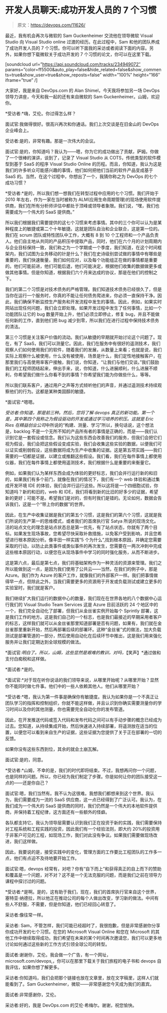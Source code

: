 # 开发人员聊天:成功开发人员的 7 个习惯

> 原文：<https://devops.com/11626/>

最近，我有机会再次与微软的 Sam Guckenheimer 交流他在领导微软 Visual Studio 向 Visual Studio online 过渡的经历。在此过程中，Sam 和他的团队养成了成功开发人员的 7 个习惯。你可以听下面我的采访或者阅读下面的内容。另外，如果你想下载微软关于成功开发的 7 个习惯的论文，你可以在这里下载。

[soundcloud url=”https://api.soundcloud.com/tracks/234949072″ params=”color=ff5500&auto_play=false&hide_related=false&show_comments=true&show_user=true&show_reposts=false” width=”100%” height=”166″ iframe=”true” /]

大家好，我是来自 DevOps.com 的 Alan Shimel，今天我将参加另一场 DevOps 领导力讲座，今天和我一起的还有来自微软的 Sam Guckenheimer。山姆，欢迎你。

*受访者:*嗨，艾伦。你过得怎么样？

面试官:我做得很好。很高兴再次和你通话。我们上次交谈是在旧金山的 DevOps 企业峰会上。

受访者:是的，非常有趣。那是一次伟大的会议。

面试官:是的，你知道吗？我认为——嗯，你为它的成功做出了贡献，萨姆。你做了一个很棒的演讲，谈到了，记录了 Visual Studio 从 COTS，传统类型的软件模型到基于 SaaS 的程序 Visual Studio Online 的历程。而且，你知道，我认为这是我们的许多听众可能感兴趣的事情，他们如何把他们当前的软件产品变成基于 SaaS 的。当然，在这个过程中，你想出了一个，我猜你称之为 DevOps 的七个成功习惯？

*受访者:*是的，所以我们想一想我们在转型过程中应用的七个习惯。我们开始于 2010 年左右，作为一家在当时被称为 ALM(应用生命周期管理)的现场使用软件提供商，我们在所有分析师评估中都处于顶峰或领导者象限。我们说，“嘿，我们也需要成为一个伟大的 SaaS 提供商。”

所以我们根据我们需要提供的这七个习惯来考虑事情。其中的三个你可以认为是某种程度上的敏捷或第二个十年敏捷。这就是团队自治和企业联合，这是第一位的。我们在 scrum 团队或特性团队中工作，大概有 8 到 10 个工程师和一个产品负责人。他们自主地从共同的产品积压中提取产品，同时，他们在六个月的计划周期内与企业目标保持一致，我们称之为一个学期或一个季度，我们知道，在这个时间框架内，我们试图为业务移动的针是什么？我们在史诗级别尝试做的事情中有哪些是重要的，我们快速衡量，我们如何应对，以及每个功能组正在做的事情都是重要的。他们可能前进，他们可能后退，他们可能决定，根据他们收集的数据做更多或做其他事情。但是你知道，根据我们六个月来达成的协议，那是在他们的控制之下。

我们的第二个习惯是对技术债务的严格管理。我们知道技术债务已经很久了，但是当你在运行一个服务时，你真的不能让任何债务爬进来，你必须一直保持干净。因此，我们确保不断监控生产服务和开发流程中发生的事情。因此，例如，如果实时网站出现任何问题，我们会立即处理。如果开发过程中发生了任何事情，比如一个功能团队让它的 bug 数量开始上升，他们必须立即停止，修复 bug，并且不能做任何新的工作，直到他们把 bug 减少到零，所以我们在进行过程中保持技术债务的清洁。

第三个习惯是关注客户价值的流动。我们从敏捷的早期就开始讨论这个问题了。现在，有了 SaaS，我们可以测量它。因此，我们在服务中有很好的遥测技术，我们观察人们如何使用我们的软件，随着我们的发展，从数量上来看；也就是说，我们实际上观察什么被使用，什么没有被使用，场景是什么，我们定性地接触客户，在那里我们与高使用率客户接触，我们说，你知道，“让我们与他们交谈。”我们鼓励我们的工程师团结起来，伸出手来，说，你知道，什么进展顺利，什么进展不顺利，你希望我们做什么你看不到的事情？你希望我们能为你做些什么，等等。

所以我们联系客户，通过用户之声等方式倾听他们的声音，并通过遥测技术持续观察他们的行为。这都是某种类固醇的敏捷。

*面试官:*嗯嗯。

*受访者:*你知道，那是前三种。然后，您将了解 devops 真正的新功能。第一个是，其中第四个我称之为假设驱动的开发或通过学习培养的积压。这就是 Eric Ries 在*精益创业公司*中所说的“构建、测量、学习”所以，换句话说，这个想法是，backlog 不是一个无所不知的产品所有者的事情是正确的，而是——我们认识到它是一套假设或信念。我们认为这些东西会改善我们的服务，但我们会把它们视为假设，我们会把这些假设变成实验，我们会收集这些实验的数据，以便我们可以证实或削弱假设，这些数据将成为生产中收集的证据。这是第五项实践——我们需要的一切都是证据，以建立或推翻这些假设。我们看，我们在每件事情上都使用仪器，我们在每件事情上都使用遥测技术，我们根据什么是重要的来衡量它。

例如，如果我们认为某样东西会成为体验的更好标志，我们会并行运行新的和旧的，如果我们有多个前门，就像在我们的情况下，我们有一个 web 体验和通过集成开发环境 IDE 的体验，我们会并行运行这些。所以这将是一个四细胞试验，你知道吗？新的和旧的，web 和 IDE，我们将看到新的比旧的好多少的证据，希望新的更好；可能不是。希望我们是对的，但有时我们是错的。无论如何，数据会告诉我们，这是一个“带上你的数据”的世界。

因此，在生产中收集证据是我们的第五个习惯，这是我们的第六个习惯，这就是我们所说的生产第一的思维模式，或者我们的首席执行官 Satya 所说的现场文化。活的站点文化的理念是站点状态总是第一优先，有了站点状态，你就有了两个目标。如果发生现场事故，您希望尽快采取补救措施，以免客户受到影响，并且您希望进行根本原因分析。像丰田一样实践“5 个为什么”,找到根本原因，并确定您需要采取的行动，以防止此类事件或类似事件的再次发生，您需要在一两次冲刺中完成这些根本原因行动，以便您在从现场事件中学习的同时强化服务，从而不断进步。

这是第六点，最后是第七点，我们将基础架构作为一种灵活的资源来管理。我们之所以能做到这一点，是因为我们使用了公共云——当然，在我们的例子中，那是 Azure。我们作为 Azure 的客户工作，就像我们的外部客户一样。我们把事情做得早一点，但除此之外，当我们需要更多的资源用于开发或负载测试或建立更多的实验室时，我们就是客户。

我们继续扩大我们运行的数据中心的数量，我们现在在世界各地的八个数据中心运行我们的 Visual Studio Team Services 这是 Azure 目前活跃的 24 个地区中的一个，我们完全自动化了部署，但我们从金丝雀实例开始每个 Sprintly 部署，这是我们工作的地方。这是我们自己的一个标志，也是我们最接近的早期采用者客户的标志，这样我们就可以从金丝雀那里知道部署是否有问题，如果有，我们就在金丝雀那里重新开始，然后再部署后续的部署环。这种“金丝雀”式的做法，加大负载测试是部署管道的一部分，然后使用自动化在后续环节中推出，这是我们用来强化服务并让我们定期达到全球规模的做法。

*面试官:*明白了。所以，山姆，这些显然是艰难的教训，对吗，*【笑声】*通过做和支付白痴税和这样做。

*面试者:*是的。

*面试官:*对于现在听你说话的我们领导来说，从哪里开始呢？从哪里开始？显然你不能同时做七件事。他们中的一些人依赖其他人。他们从哪里开始？

*受访者:*嗯，我认为第一件事是确保你有敏捷度。我认为如果你是一个不真正让团队学习的指挥和控制组织，你就不能这样做，并且认识到你确实需要测量你的学习时间以及你的其他测量，你也需要完全自动化你的发布管道。

因此，在开发推送代码或签入代码和发布代码之间可以有手动步骤的概念已经成为过去。您知道，从持续集成开始，然后快速进入持续部署，将遥测放在适当的位置，以便您可以看到来自生产的证据，这些证据为您提供了关于正在部署的一切的反馈。

如果你没有这些东西到位，其余的就会土崩瓦解。

面试官:是的，同意。

*受访者:*山姆，不幸的是，我们的时代即将结束。不过，我想再问你一个问题，也是同样的问题。所以，你已经为我们制定了步骤。你是如何让你的团队接受这一点的——还是你自己？

面试官:嗯，我们当然有。我不认为这很难。我想我们都想来到这个世界。我认为，我们需要成为一流的 SaaS 供应商，这一点已经得到了广泛认可。我认为，在我们成为一个伟大的 SaaS 提供商的同时，我们仍然是一个伟大的本地软件提供商，并保持着工程纪律，这方面还有一些额外的怪癖。

各队都支持它。我认为领导层需要认识到我们正在投资于新的实践，我们需要保持对工程系统和工程实践的投资，因此我们有一个经验法则，即大约 20%的投资用于非客户可见的工程，如现场工作，我们对此没有争议。如果我们需要做现场改进，我们这样做。

因此，我要说的是，接受实践中的变化，管理方面的工作要比工程团队的工作多一点，他们有点迫不及待地要开始工作。

面试官:嗯，devops 经常有，对吧？你有“自下而上”和获得真正的自上而下的赞助和覆盖是一个问题，对不对？这不是一个无法克服的问题，而是我们之前在领导力课程中探讨过的问题。

*受访者:*是啊。是的，这有助于我们，现在，我们的首席执行官来自这个世界，塞特亚·纳德拉，所以他正在推动公司的每个人做出改变，学习新的做法。中间有些人不舒服，不需要，但是你知道，他们已经回心转意了。

采访者:像往常一样。

采访者: Sam，不管怎样，我们可能已经超时了，我很抱歉，但是非常感谢你分享你成功开发的七个习惯。在您的 Microsoft Visual Online 和您在 Microsoft 的其他工作中继续取得成功，我们希望在未来的某个时间再次邀请您，我们可以更多地讨论如何通过这些新的工作方式引领全球公司的转型。

面试者:谢谢你，艾伦。我会做一个广告，有一个网址，microsoft.com/devops,，你可以在那里下载关于我们旅程的电子书和 devops 自我评估，如果你想了解更多。

采访者:你知道吗，我们会把那个链接也放在文章里，放在文字稿里，这样人们就能看到了。Sam Guckenheimer，微软——非常感谢您今天成为我们的嘉宾。

面试者:非常感谢你，艾伦。

采访者:好的，我是 DevOps.com 的艾伦·希梅尔。谢谢，祝您愉快。